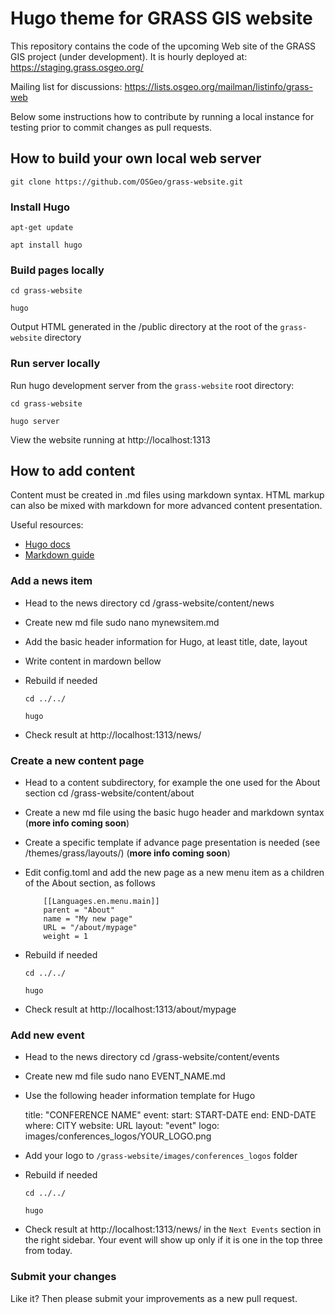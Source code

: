# Hugo theme for GRASS GIS website

This repository contains the code of the upcoming Web site of the GRASS GIS project (under development).
It is hourly deployed at: https://staging.grass.osgeo.org/

Mailing list for discussions: https://lists.osgeo.org/mailman/listinfo/grass-web

Below some instructions how to contribute by running a local instance for testing
prior to commit changes as pull requests.

## How to build your own local web server

    git clone https://github.com/OSGeo/grass-website.git

### Install Hugo

    apt-get update

    apt install hugo

### Build pages locally

    cd grass-website

    hugo

Output HTML generated in the /public directory at the root of the `grass-website` directory

### Run server locally

Run hugo development server from the `grass-website` root directory:

    cd grass-website

    hugo server

View the website running at  http://localhost:1313


## How to add content

Content must be created in .md files using markdown syntax. HTML markup can also be mixed with markdown for more advanced content presentation.

Useful resources:
 * [Hugo docs](https://gohugo.io/documentation/)
 * [Markdown guide](https://www.markdownguide.org/basic-syntax/)

### Add a news item

* Head to the news directory
     cd /grass-website/content/news

* Create new md file
     sudo nano mynewsitem.md

* Add the basic header information for Hugo, at least title, date, layout

* Write content in mardown bellow

* Rebuild if needed

      cd ../../
     
      hugo

* Check result at http://localhost:1313/news/

### Create a new content page

* Head to a content subdirectory, for example the one used for the About section
     cd /grass-website/content/about

* Create a new md file using the basic hugo header and markdown syntax
 (**more info coming soon**)

* Create a specific template if advance page presentation is needed (see /themes/grass/layouts/)
(**more info coming soon**)

* Edit config.toml and add the new page as a new menu item as a children of the About section, as follows

          [[Languages.en.menu.main]]
          parent = "About"
          name = "My new page"
          URL = "/about/mypage"
          weight = 1

* Rebuild if needed

      cd ../../
     
      hugo

* Check result at http://localhost:1313/about/mypage

### Add new event

* Head to the news directory
     cd /grass-website/content/events

* Create new md file
     sudo nano EVENT_NAME.md

* Use the following header information template for Hugo

  title: "CONFERENCE NAME"
  event:
      start: START-DATE
      end: END-DATE
  where: CITY
  website: URL
  layout: "event"
  logo: images/conferences_logos/YOUR_LOGO.png


* Add your logo to `/grass-website/images/conferences_logos` folder

* Rebuild if needed

      cd ../../
     
      hugo

* Check result at http://localhost:1313/news/ in the `Next Events` section in the right sidebar.
  Your event will show up only if it is one in the top three from today.

### Submit your changes

Like it? Then please submit your improvements as a new pull request.
